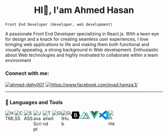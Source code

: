 <h1 align="center">HI👋, I'am Ahmed Hasan</h1>

`Front End Developer (developer, web development)`

<p>
 A passionate Front End Developer specializing in React.js. With a keen eye for design and a knack for creating seamless user experiences, I love bringing web       applications to life and making them both functional and visually appealing, a strong background in Web development. Enthusiastic about Web technologies and        highly motivated to collaborate within a team environment
</p>

<h3 align="left">Connect with me:</h3>
<a href="https://www.linkedin.com/in/ahmed-hasan-aba65a252/" target="blank"><img align="center" src="https://raw.githubusercontent.com/rahuldkjain/github-profile-readme-generator/master/src/images/icons/Social/linked-in-alt.svg" alt="ahmed-dahy007" height="30" width="40" /></a>
<a href="https://www.facebook.com/profile.php?id=100087957022241&mibextid=ZbWKwL" target="blank"><img align="center" src="https://raw.githubusercontent.com/rahuldkjain/github-profile-readme-generator/master/src/images/icons/Social/facebook.svg" alt="https://www.facebook.com/eyad.hamza.1/" height="30" width="40" /></a>

<hr>

### 🧰 Languages and Tools
<div align="left">
<img align="left" alt="HTML" width="30px" src="https://cdn.jsdelivr.net/gh/devicons/devicon/icons/html5/html5-plain.svg" />
<img align="left" alt="CSS" width="30px" src="https://cdn.jsdelivr.net/gh/devicons/devicon/icons/css3/css3-plain.svg" />
<img align="left" alt="SASS" width="30px" src="https://cdn.jsdelivr.net/gh/devicons/devicon/icons/sass/sass-original.svg" />
<img align="left" alt="JavaScript" width="30px" src="https://cdn.jsdelivr.net/gh/devicons/devicon/icons/javascript/javascript-plain.svg" />
<img align="left" alt="Tailwind" width="30px" src="https://cdn.jsdelivr.net/gh/devicons/devicon/icons/tailwindcss/tailwindcss-plain.svg" />
<img align="left" alt="Git" width="30px"src="https://cdn.jsdelivr.net/gh/devicons/devicon/icons/git/git-original.svg" />
<img align="left" alt="GitHub" width="30px" src="https://cdn.jsdelivr.net/gh/devicons/devicon/icons/github/github-original.svg" />
<img align="left" alt="Bootstrap" width="30px" src="https://github.com/devicons/devicon/blob/master/icons/bootstrap/bootstrap-plain.svg" />
<img align="left" alt="Nuxt.JS" width="30px" src="https://github.com/devicons/devicon/blob/master/icons/nuxtjs/nuxtjs-original.svg" />
<img align="left" alt="Vue.JS" width="30px" src="https://github.com/devicons/devicon/blob/master/icons/vuejs/vuejs-original.svg" />
<img align="left" alt="Vscode" width="30px" src="https://github.com/devicons/devicon/blob/master/icons/vscode/vscode-original.svg" />
<img align="left" alt="Pinia" width="20px" src="https://upload.wikimedia.org/wikipedia/commons/thumb/1/1c/Pinialogo.svg/800px-Pinialogo.svg.png" />
</div>
